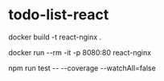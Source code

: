# todo-list-react

docker build -t react-nginx .

docker run --rm -it -p 8080:80 react-nginx

npm run test -- --coverage --watchAll=false

